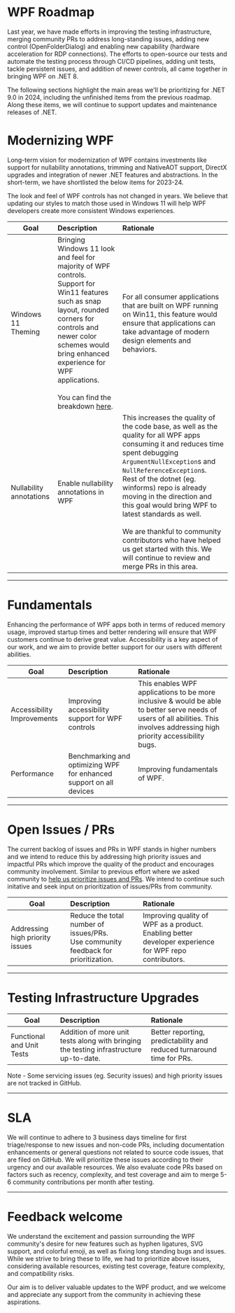 # WPF Roadmap

Last year, we have made efforts in improving the testing infrastructure, merging community PRs to address long-standing issues, adding new control (OpenFolderDialog) and enabling new capability (hardware acceleration for RDP connections). The efforts to open-source our tests and automate the testing process through CI/CD pipelines, adding unit tests, tackle persistent issues, and addition of newer controls, all came together in bringing WPF on .NET 8.  

The following sections highlight the main areas we'll be prioritizing for .NET 9.0 in 2024, including the unfinished items from the previous roadmap. 
Along these items, we will continue to support updates and maintenance releases of .NET.

# Modernizing WPF

Long-term vision for modernization of WPF contains investments like support for nullability annotations, trimming and NativeAOT support, DirectX upgrades and integration of newer .NET features and abstractions. In the short-term, we have shortlisted the below items for 2023-24.  

The look and feel of WPF controls has not changed in years. We believe that updating our styles to match those used in Windows 11 will help WPF developers create more consistent Windows experiences.


| Goal | Description | Rationale |
| ------------- |:--------------|:-------------|
| Windows 11 Theming | Bringing Windows 11 look and feel for majority of WPF controls. <br/> Support for Win11 features such as snap layout, rounded corners for controls and newer color schemes would bring enhanced experience for WPF applications. <br/><br/> You can find the breakdown [here](https://github.com/dotnet/wpf/issues/8538). | For all consumer applications that are built on WPF running on Win11, this feature would ensure that applications can take advantage of modern design elements and behaviors. | 
| Nullability annotations | Enable nullability annotations in WPF | This increases the quality of the code base, as well as the quality for all WPF apps consuming it and reduces time spent debugging `ArgumentNullException`s and `NullReferenceException`s. <br/>Rest of the dotnet (eg. winforms) repo is already moving in the direction and this goal would bring WPF to latest standards as well. <br/><br/> We are thankful to community contributors who have helped us get started with this. We will continue to review and merge PRs in this area.  |

---
# Fundamentals

Enhancing the performance of WPF apps both in terms of reduced memory usage, improved startup times and better rendering will ensure that WPF customers continue to derive great value. Accessibility is a key aspect of our work, and we aim to provide better support for our users with different abilities. 

| Goal | Description | Rationale |
| ------------- |:--------------|:-------------|
| Accessibility Improvements | Improving accessibility support for WPF controls | This enables WPF applications to be more inclusive & would be able to better serve needs of users of all abilities. This involves addressing high priority accessibility bugs. |
| Performance | Benchmarking and optimizing WPF for enhanced support on all devices | Improving fundamentals of WPF. 

---

# Open Issues / PRs

The current backlog of issues and PRs in WPF stands in higher numbers and we intend to reduce this by addressing high priority issues and impactful PRs which improve the quality of the product and encourages community involvement. Similar to previous effort where we asked community to [help us prioritize issues and PRs](https://github.com/dotnet/wpf/discussions/6556). We intend to continue such initative and seek input on prioritization of issues/PRs from community.

| Goal | Description | Rationale |
| ------------- |:--------------|:-------------|
| Addressing high priority issues | Reduce the total number of issues/PRs. <br/> Use community feedback for prioritization. | Improving quality of WPF as a product. <br/> Enabling better developer experience for WPF repo contributors. |
---


# Testing Infrastructure Upgrades

| Goal | Description | Rationale |
| ------------- |:--------------|:-------------|
| Functional and Unit Tests | Addition of more unit tests along with bringing the testing infrastructure up-to-date. | Better reporting, predictability and reduced turnaround time for PRs. | 


Note - Some servicing issues (eg. Security issues) and high priority issues are not tracked in GitHub.

---
# SLA

We will continue to adhere to 3 business days timeline for first triage/response to new issues and non-code PRs, including documentation enhancements or general questions not related to source code issues, that are filed on GitHub. We will prioritize these issues according to their urgency and our available resources. We also evaluate code PRs based on factors such as recency, complexity, and test coverage and aim to merge 5-6 community contributions per month after testing. 

---
# Feedback welcome

We understand the excitement and passion surrounding the WPF community's desire for new features such as hyphen ligatures, SVG support, and colorful emoji, as well as fixing long standing bugs and issues. While we strive to bring these to life, we had to prioritize above issues, considering available resources, existing test coverage, feature complexity, and compatibility risks. 

Our aim is to deliver valuable updates to the WPF product, and we welcome and appreciate any support from the community in achieving these aspirations. 
